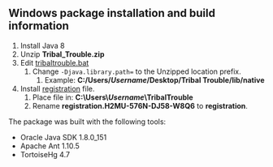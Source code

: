 ## Windows package installation and build information
1. Install Java 8
1. Unzip __Tribal_Trouble.zip__
1. Edit [tribaltrouble.bat](Tribal&nbsp;Trouble/tribaltrouble.bat)
   1. Change `-Djava.library.path=` to the Unzipped location prefix.
      1. Example: __C:/Users/_Username_/Desktop/Tribal Trouble/lib/native__
1. Install [registration](../registration-files/registration.H2MU-576N-DJ58-W8Q6) file.
   1. Place file in: __C:\Users\\_Username_\TribalTrouble__
   1. Rename __registration.H2MU-576N-DJ58-W8Q6__ to __registration__.

The package was built with the following tools:
- Oracle Java SDK 1.8.0_151
- Apache Ant 1.10.5
- TortoiseHg 4.7

